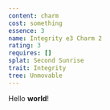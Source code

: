 ```yaml
---
content: charm
cost: something
essence: 3
name: Integrity e3 Charm 2
rating: 3
requires: []
splat: Second Sunrise
trait: Integrity
tree: Unmovable
---
```


Hello **world**!
